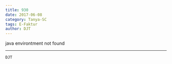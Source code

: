 ```yaml
---
title: 930
date: 2017-06-08
category: Tanya-SC
tags: E-Faktur
author: DJT
---
```


java environtment not found

---



`DJT`
